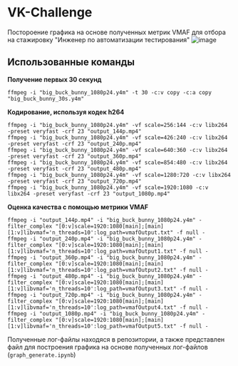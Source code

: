 # VK-Challenge
Постороение графика на основе полученных метрик VMAF для отбора на стажировку "Инженер по автоматизации тестирования"
![image](https://github.com/user-attachments/assets/6b5aa24d-c95e-4595-a446-c51cef964835)

## Использованные команды
**Получение первых 30 секунд**
```console
ffmpeg -i "big_buck_bunny_1080p24.y4m" -t 30 -c:v copy -c:a copy "big_buck_bunny_30s.y4m"
```
**Кодирование, используя кодек h264**
```console
ffmpeg -i "big_buck_bunny_1080p24.y4m" -vf scale=256:144 -c:v libx264 -preset veryfast -crf 23 "output_144p.mp4"
ffmpeg -i "big_buck_bunny_1080p24.y4m" -vf scale=426:240 -c:v libx264 -preset veryfast -crf 23 "output_240p.mp4"
ffmpeg -i "big_buck_bunny_1080p24.y4m" -vf scale=640:360 -c:v libx264 -preset veryfast -crf 23 "output_360p.mp4"
ffmpeg -i "big_buck_bunny_1080p24.y4m" -vf scale=854:480 -c:v libx264 -preset veryfast -crf 23 "output_480p.mp4"
ffmpeg -i "big_buck_bunny_1080p24.y4m" -vf scale=1280:720 -c:v libx264 -preset veryfast -crf 23 "output_720p.mp4"
ffmpeg -i "big_buck_bunny_1080p24.y4m" -vf scale=1920:1080 -c:v libx264 -preset veryfast -crf 23 "output_1080p.mp4"
```
**Оценка качества с помощью метрики VMAF**
```console
ffmpeg -i "output_144p.mp4" -i "big_buck_bunny_1080p24.y4m" -filter_complex "[0:v]scale=1920:1080[main];[main][1:v]libvmaf='n_threads=10':log_path=vmafOutput.txt" -f null -
ffmpeg -i "output_240p.mp4" -i "big_buck_bunny_1080p24.y4m" -filter_complex "[0:v]scale=1920:1080[main];[main][1:v]libvmaf='n_threads=10':log_path=vmafOutput1.txt" -f null -
ffmpeg -i "output_360p.mp4" -i "big_buck_bunny_1080p24.y4m" -filter_complex "[0:v]scale=1920:1080[main];[main][1:v]libvmaf='n_threads=10':log_path=vmafOutput2.txt" -f null -
ffmpeg -i "output_480p.mp4" -i "big_buck_bunny_1080p24.y4m" -filter_complex "[0:v]scale=1920:1080[main];[main][1:v]libvmaf='n_threads=10':log_path=vmafOutput3.txt" -f null -
ffmpeg -i "output_720p.mp4" -i "big_buck_bunny_1080p24.y4m" -filter_complex "[0:v]scale=1920:1080[main];[main][1:v]libvmaf='n_threads=10':log_path=vmafOutput4.txt" -f null -
ffmpeg -i "output_1080p.mp4" -i "big_buck_bunny_1080p24.y4m" -filter_complex "[0:v]scale=1920:1080[main];[main][1:v]libvmaf='n_threads=10':log_path=vmafOutput5.txt" -f null -
```
Полученные лог-файлы находяся в репозитории, а также представлен файл для построения графика на основе полученных лог-файлов (`graph_generate.ipynb`)
